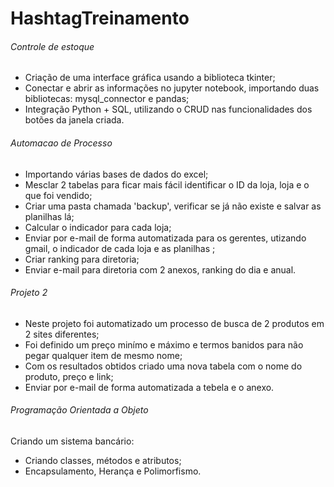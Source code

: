 # HashtagTreinamento

###### Controle de estoque
- Criação de uma interface gráfica usando a biblioteca tkinter;
- Conectar e abrir as informações no jupyter notebook, importando duas bibliotecas: mysql_connector e pandas;
- Integração Python + SQL, utilizando o CRUD nas funcionalidades dos botões da janela criada.

###### Automacao de Processo
- Importando várias bases de dados do excel;
- Mesclar 2 tabelas para ficar mais fácil identificar o ID da loja, loja e o que foi vendido;
- Criar uma pasta chamada 'backup', verificar se já não existe e salvar as planilhas lá;
- Calcular o indicador para cada loja;
- Enviar por e-mail de forma automatizada para os gerentes, utizando gmail, o indicador de cada loja e as planilhas ;
- Criar ranking para diretoria;
- Enviar e-mail para diretoria com 2 anexos, ranking do dia e anual.

###### Projeto 2
- Neste projeto foi automatizado um processo de busca de 2 produtos em 2 sites diferentes; 
- Foi definido um preço minímo e máximo e termos banidos para não pegar qualquer item de mesmo nome;
- Com os resultados obtidos criado uma nova tabela com o nome do produto, preço e link;
- Enviar por e-mail de forma automatizada a tebela e o anexo.

###### Programação Orientada a Objeto
Criando um sistema bancário:
- Criando classes, métodos e atributos;
- Encapsulamento, Herança e Polimorfismo.
